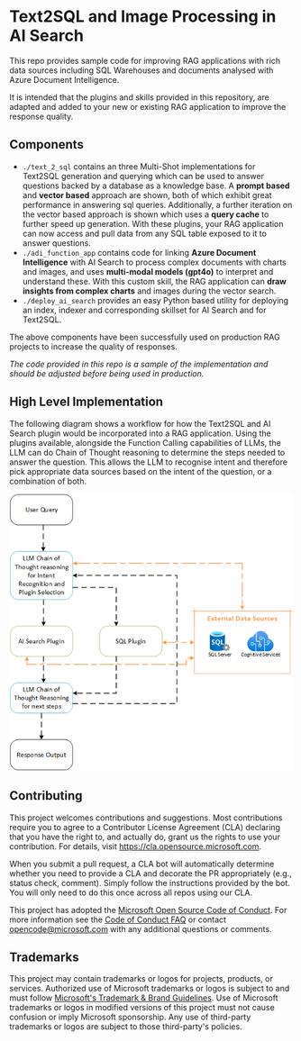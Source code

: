 # Text2SQL and Image Processing in AI Search

This repo provides sample code for improving RAG applications with rich data sources including SQL Warehouses and documents analysed with Azure Document Intelligence.

It is intended that the plugins and skills provided in this repository, are adapted and added to your new or existing RAG application to improve the response quality.

## Components

- `./text_2_sql` contains an three Multi-Shot implementations for Text2SQL generation and querying which can be used to answer questions backed by a database as a knowledge base. A **prompt based** and **vector based** approach are shown, both of which exhibit great performance in answering sql queries. Additionally, a further iteration on the vector based approach is shown which uses a **query cache** to further speed up generation.  With these plugins, your RAG application can now access and pull data from any SQL table exposed to it to answer questions.
- `./adi_function_app` contains code for linking **Azure Document Intelligence** with AI Search to process complex documents with charts and images, and uses **multi-modal models (gpt4o)** to interpret and understand these. With this custom skill, the RAG application can **draw insights from complex charts** and images during the vector search.
- `./deploy_ai_search` provides an easy Python based utility for deploying an index, indexer and corresponding skillset for AI Search and for Text2SQL.

The above components have been successfully used on production RAG projects to increase the quality of responses.

_The code provided in this repo is a sample of the implementation and should be adjusted before being used in production._

## High Level Implementation

The following diagram shows a workflow for how the Text2SQL and AI Search plugin would be incorporated into a RAG application. Using the plugins available, alongside the Function Calling capabilities of LLMs, the LLM can do Chain of Thought reasoning to determine the steps needed to answer the question. This allows the LLM to recognise intent and therefore pick appropriate data sources based on the intent of the question, or a combination of both.

![High level workflow for a plugin driven RAG application](./images/Plugin%20Based%20RAG%20Flow.png "High Level Workflow")

## Contributing

This project welcomes contributions and suggestions.  Most contributions require you to agree to a
Contributor License Agreement (CLA) declaring that you have the right to, and actually do, grant us
the rights to use your contribution. For details, visit https://cla.opensource.microsoft.com.

When you submit a pull request, a CLA bot will automatically determine whether you need to provide
a CLA and decorate the PR appropriately (e.g., status check, comment). Simply follow the instructions
provided by the bot. You will only need to do this once across all repos using our CLA.

This project has adopted the [Microsoft Open Source Code of Conduct](https://opensource.microsoft.com/codeofconduct/).
For more information see the [Code of Conduct FAQ](https://opensource.microsoft.com/codeofconduct/faq/) or
contact [opencode@microsoft.com](mailto:opencode@microsoft.com) with any additional questions or comments.

## Trademarks

This project may contain trademarks or logos for projects, products, or services. Authorized use of Microsoft
trademarks or logos is subject to and must follow
[Microsoft's Trademark & Brand Guidelines](https://www.microsoft.com/en-us/legal/intellectualproperty/trademarks/usage/general).
Use of Microsoft trademarks or logos in modified versions of this project must not cause confusion or imply Microsoft sponsorship.
Any use of third-party trademarks or logos are subject to those third-party's policies.
